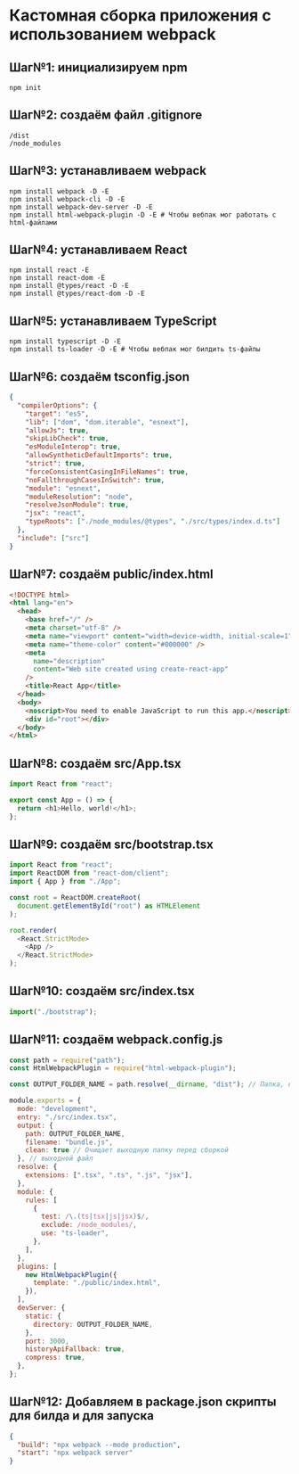 # Кастомная сборка приложения с использованием webpack

## Шаг№1: инициализируем npm

```console
npm init
```

## Шаг№2: создаём файл .gitignore

```console
/dist
/node_modules
```

## Шаг№3: устанавливаем webpack

```console
npm install webpack -D -E
npm install webpack-cli -D -E
npm install webpack-dev-server -D -E
npm install html-webpack-plugin -D -E # Чтобы вебпак мог работать с html-файлами
```

## Шаг№4: устанавливаем React

```console
npm install react -E
npm install react-dom -E
npm install @types/react -D -E
npm install @types/react-dom -D -E
```

## Шаг№5: устанавливаем TypeScript

```console
npm install typescript -D -E
npm install ts-loader -D -E # Чтобы вебпак мог билдить ts-файлы
```

## Шаг№6: создаём tsconfig.json

```json
{
  "compilerOptions": {
    "target": "es5",
    "lib": ["dom", "dom.iterable", "esnext"],
    "allowJs": true,
    "skipLibCheck": true,
    "esModuleInterop": true,
    "allowSyntheticDefaultImports": true,
    "strict": true,
    "forceConsistentCasingInFileNames": true,
    "noFallthroughCasesInSwitch": true,
    "module": "esnext",
    "moduleResolution": "node",
    "resolveJsonModule": true,
    "jsx": "react",
    "typeRoots": ["./node_modules/@types", "./src/types/index.d.ts"]
  },
  "include": ["src"]
}
```

## Шаг№7: создаём public/index.html

```html
<!DOCTYPE html>
<html lang="en">
  <head>
    <base href="/" />
    <meta charset="utf-8" />
    <meta name="viewport" content="width=device-width, initial-scale=1" />
    <meta name="theme-color" content="#000000" />
    <meta
      name="description"
      content="Web site created using create-react-app"
    />
    <title>React App</title>
  </head>
  <body>
    <noscript>You need to enable JavaScript to run this app.</noscript>
    <div id="root"></div>
  </body>
</html>
```

## Шаг№8: создаём src/App.tsx

```ts
import React from "react";

export const App = () => {
  return <h1>Hello, world!</h1>;
};
```

## Шаг№9: создаём src/bootstrap.tsx

```ts
import React from "react";
import ReactDOM from "react-dom/client";
import { App } from "./App";

const root = ReactDOM.createRoot(
  document.getElementById("root") as HTMLElement
);

root.render(
  <React.StrictMode>
    <App />
  </React.StrictMode>
);
```

## Шаг№10: создаём src/index.tsx

```ts
import("./bootstrap");
```

## Шаг№11: создаём webpack.config.js

```js
const path = require("path");
const HtmlWebpackPlugin = require("html-webpack-plugin");

const OUTPUT_FOLDER_NAME = path.resolve(__dirname, "dist"); // Папка, куда всё заливаться сбилженный проект.

module.exports = {
  mode: "development",
  entry: "./src/index.tsx",
  output: {
    path: OUTPUT_FOLDER_NAME,
    filename: "bundle.js",
    clean: true // Очищает выходную папку перед сборкой
  }, // выходной файл
  resolve: {
    extensions: [".tsx", ".ts", ".js", "jsx"],
  },
  module: {
    rules: [
      {
        test: /\.(ts|tsx|js|jsx)$/,
        exclude: /node_modules/,
        use: "ts-loader",
      },
    ],
  },
  plugins: [
    new HtmlWebpackPlugin({
      template: "./public/index.html",
    }),
  ],
  devServer: {
    static: {
      directory: OUTPUT_FOLDER_NAME,
    },
    port: 3000,
    historyApiFallback: true,
    compress: true,
  },
};
```

## Шаг№12: Добавляем в package.json скрипты для билда и для запуска

```json
{
  "build": "npx webpack --mode production",
  "start": "npx webpack server"
}
```
